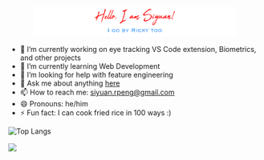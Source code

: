 <p align="center"><a href="https://github.com/sdotpeng/"><img width="80%" src="./assets/Readme.png" /></a></p>

- 🔭 I’m currently working on eye tracking VS Code extension, Biometrics, and other projects
- 🌱 I’m currently learning Web Development
- 🤔 I’m looking for help with feature engineering
- 💬 Ask me about anything [here](https://github.com/sdotpeng/sdotpeng/issues)
- 📫 How to reach me: siyuan.rpeng@gmail.com
- 😄 Pronouns: he/him
- ⚡ Fun fact: I can cook fried rice in 100 ways :)

<!--![Siyuan's GitHub stats](https://github-readme-stats.vercel.app/api?username=sdotpeng&show_icons=true&theme=vue&count_private=true&)-->

![Top Langs](https://github-readme-stats.vercel.app/api/top-langs/?username=sdotpeng&hide=AGS%20Script,Jupyter%20Notebook&layout=compact&theme=vue&langs_count=9)

<a>
  <img align="center" src="https://github-readme-stats.vercel.app/api/top-langs/?username=sdotpeng&hide=AGS%20Script,Jupyter%20Notebook&layout=compact&theme=vue&langs_count=9" />
</a>
